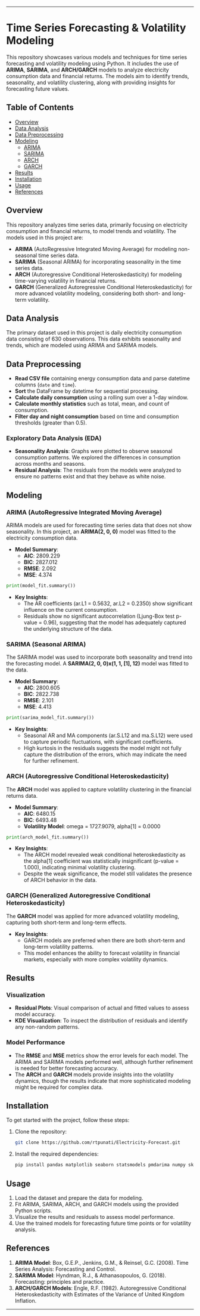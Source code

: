 
---

# Time Series Forecasting & Volatility Modeling

This repository showcases various models and techniques for time series forecasting and volatility modeling using Python. It includes the use of **ARIMA**, **SARIMA**, and **ARCH/GARCH** models to analyze electricity consumption data and financial returns. The models aim to identify trends, seasonality, and volatility clustering, along with providing insights for forecasting future values.

## Table of Contents

- [Overview](#overview)
- [Data Analysis](#data-analysis)
- [Data Preprocessing](#data-preprocessing)
- [Modeling](#modeling)
  - [ARIMA](#arima)
  - [SARIMA](#sarima)
  - [ARCH](#arch)
  - [GARCH](#garch)
- [Results](#results)
- [Installation](#installation)
- [Usage](#usage)
- [References](#references)

## Overview

This repository analyzes time series data, primarily focusing on electricity consumption and financial returns, to model trends and volatility. The models used in this project are:

- **ARIMA** (AutoRegressive Integrated Moving Average) for modeling non-seasonal time series data.
- **SARIMA** (Seasonal ARIMA) for incorporating seasonality in the time series data.
- **ARCH** (Autoregressive Conditional Heteroskedasticity) for modeling time-varying volatility in financial returns.
- **GARCH** (Generalized Autoregressive Conditional Heteroskedasticity) for more advanced volatility modeling, considering both short- and long-term volatility.

## Data Analysis

The primary dataset used in this project is daily electricity consumption data consisting of 630 observations. This data exhibits seasonality and trends, which are modeled using ARIMA and SARIMA models.

## Data Preprocessing

- **Read CSV file** containing energy consumption data and parse datetime columns (`date` and `time`).
- **Sort** the DataFrame by datetime for sequential processing.
- **Calculate daily consumption** using a rolling sum over a 1-day window.
- **Calculate monthly statistics** such as total, mean, and count of consumption.
- **Filter day and night consumption** based on time and consumption thresholds (greater than 0.5).

### Exploratory Data Analysis (EDA)

- **Seasonality Analysis**: Graphs were plotted to observe seasonal consumption patterns. We explored the differences in consumption across months and seasons.
- **Residual Analysis**: The residuals from the models were analyzed to ensure no patterns exist and that they behave as white noise.

## Modeling

### ARIMA (AutoRegressive Integrated Moving Average)

ARIMA models are used for forecasting time series data that does not show seasonality. In this project, an **ARIMA(2, 0, 0)** model was fitted to the electricity consumption data.

- **Model Summary**:
    - **AIC**: 2809.229
    - **BIC**: 2827.012
    - **RMSE**: 2.092
    - **MSE**: 4.374

```python
print(model_fit.summary())
```

- **Key Insights**:
    - The AR coefficients (ar.L1 = 0.5632, ar.L2 = 0.2350) show significant influence on the current consumption.
    - Residuals show no significant autocorrelation (Ljung-Box test p-value = 0.96), suggesting that the model has adequately captured the underlying structure of the data.

### SARIMA (Seasonal ARIMA)

The SARIMA model was used to incorporate both seasonality and trend into the forecasting model. A **SARIMA(2, 0, 0)x(1, 1, [1], 12)** model was fitted to the data.

- **Model Summary**:
    - **AIC**: 2800.605
    - **BIC**: 2822.738
    - **RMSE**: 2.101
    - **MSE**: 4.413

```python
print(sarima_model_fit.summary())
```

- **Key Insights**:
    - Seasonal AR and MA components (ar.S.L12 and ma.S.L12) were used to capture periodic fluctuations, with significant coefficients.
    - High kurtosis in the residuals suggests the model might not fully capture the distribution of the errors, which may indicate the need for further refinement.

### ARCH (Autoregressive Conditional Heteroskedasticity)

The **ARCH** model was applied to capture volatility clustering in the financial returns data.

- **Model Summary**:
    - **AIC**: 6480.15
    - **BIC**: 6493.48
    - **Volatility Model**: omega = 1727.9079, alpha[1] = 0.0000

```python
print(arch_model_fit.summary())
```

- **Key Insights**:
    - The ARCH model revealed weak conditional heteroskedasticity as the alpha[1] coefficient was statistically insignificant (p-value = 1.000), indicating minimal volatility clustering.
    - Despite the weak significance, the model still validates the presence of ARCH behavior in the data.

### GARCH (Generalized Autoregressive Conditional Heteroskedasticity)

The **GARCH** model was applied for more advanced volatility modeling, capturing both short-term and long-term effects.

- **Key Insights**:
    - GARCH models are preferred when there are both short-term and long-term volatility patterns.
    - This model enhances the ability to forecast volatility in financial markets, especially with more complex volatility dynamics.

## Results

### Visualization
- **Residual Plots**: Visual comparison of actual and fitted values to assess model accuracy.
- **KDE Visualization**: To inspect the distribution of residuals and identify any non-random patterns.

### Model Performance
- The **RMSE** and **MSE** metrics show the error levels for each model. The ARIMA and SARIMA models performed well, although further refinement is needed for better forecasting accuracy.
- The **ARCH** and **GARCH** models provide insights into the volatility dynamics, though the results indicate that more sophisticated modeling might be required for complex data.

## Installation

To get started with the project, follow these steps:

1. Clone the repository:
   ```bash
   git clone https://github.com/rtpunati/Electricity-Forecast.git
   ```

2. Install the required dependencies:
   ```bash
   pip install pandas matplotlib seaborn statsmodels pmdarima numpy sklearn arch
   ```

## Usage

1. Load the dataset and prepare the data for modeling.
2. Fit ARIMA, SARIMA, ARCH, and GARCH models using the provided Python scripts.
3. Visualize the results and residuals to assess model performance.
4. Use the trained models for forecasting future time points or for volatility analysis.


## References

1. **ARIMA Model**: Box, G.E.P., Jenkins, G.M., & Reinsel, G.C. (2008). Time Series Analysis: Forecasting and Control.
2. **SARIMA Model**: Hyndman, R.J., & Athanasopoulos, G. (2018). Forecasting: principles and practice.
3. **ARCH/GARCH Models**: Engle, R.F. (1982). Autoregressive Conditional Heteroskedasticity with Estimates of the Variance of United Kingdom Inflation.

---
